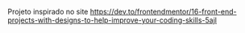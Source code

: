 
<div>
    <p>Projeto inspirado no site <a href="https://dev.to/frontendmentor/16-front-end-projects-with-designs-to-help-improve-your-coding-skills-5ajl">https://dev.to/frontendmentor/16-front-end-projects-with-designs-to-help-improve-your-coding-skills-5ajl</a></p>
</div>
